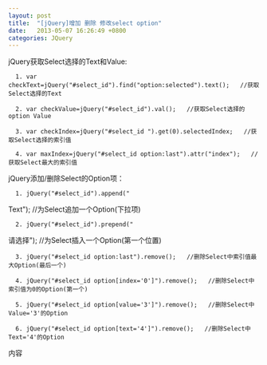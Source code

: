 ```yaml
---
layout: post
title:  "[jQuery]增加 删除 修改select option"
date:   2013-05-07 16:26:49 +0800
categories: JQuery
---
```


 jQuery获取Select选择的Text和Value:

      1. var checkText=jQuery("#select_id").find("option:selected").text();   //获取Select选择的Text

      2. var checkValue=jQuery("#select_id").val();   //获取Select选择的option Value

      3. var checkIndex=jQuery("#select_id ").get(0).selectedIndex;   //获取Select选择的索引值

      4. var maxIndex=jQuery("#select_id option:last").attr("index");   //获取Select最大的索引值

jQuery添加/删除Select的Option项：

      1. jQuery("#select_id").append("
Text");   //为Select追加一个Option(下拉项)

      2. jQuery("#select_id").prepend("
请选择");   //为Select插入一个Option(第一个位置)

      3. jQuery("#select_id option:last").remove();   //删除Select中索引值最大Option(最后一个)

      4. jQuery("#select_id option[index='0']").remove();   //删除Select中索引值为0的Option(第一个)

      5. jQuery("#select_id option[value='3']").remove();   //删除Select中Value='3'的Option

      6. jQuery("#select_id option[text='4']").remove();   //删除Select中Text='4'的Option
内容